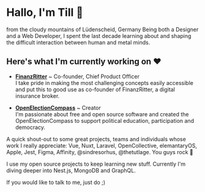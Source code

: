 # Hallo, I'm Till 👋
from the cloudy mountains of Lüden­scheid, Germany
Being both a Designer and a Web Developer, I spent the last decade learning about and shaping the difficult interaction between human and metal minds.

## Here's what I'm currently working on :heart:

- [**FinanzRitter**](https://finanzritter.com) ~ Co-founder, Chief Product Officer<br>
  I take pride in making the most challenging concepts easily accessible and put this to good use as co-founder of FinanzRitter, a digital insurance broker.

- [**OpenElectionCompass**](https://open-election-compass.com) ~ Creator<br>
  I'm passionate about free and open source software and created the Open­Election­Compass to support political education, participation and democracy.

A quick shout-out to some great projects, teams and individuals whose work I really appreciate: Vue, Nuxt, Laravel, OpenCollective, elemantaryOS, Apple, Jest, Figma, Affinity, @sindresorhus, @thetutlage. You guys rock :metal:

I use my open source projects to keep learning new stuff. Currently I'm diving deeper into Nest.js, MongoDB and GraphQL.

If you would like to talk to me, just do ;)
